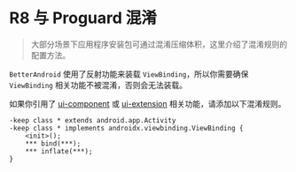 # R8 与 Proguard 混淆

> 大部分场景下应用程序安装包可通过混淆压缩体积，这里介绍了混淆规则的配置方法。

`BetterAndroid` 使用了反射功能来装载 `ViewBinding`，所以你需要确保 `ViewBinding` 相关功能不被混淆，否则会无法装载。

如果你引用了 [ui-component](../library/ui-component.md) 或 [ui-extension](../library/ui-extension.md) 相关功能，请添加以下混淆规则。

```
-keep class * extends android.app.Activity
-keep class * implements androidx.viewbinding.ViewBinding {
    <init>();
    *** bind(***);
    *** inflate(***);
}
```